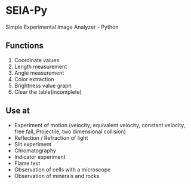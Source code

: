# SEIA-Py
Simple Experimental Image Analyzer - Python

## Functions
1. Coordinate values
2. Length measurement
3. Angle measurement
4. Color extraction
5. Brightness value graph
6. Clear the table(incomplete)

## Use at
- Experiment of motion (velocity, equivalent velocity, constant velocity, free fall, Projectile, two dimensional collision)
- Reflection / Refraction of light
- Slit experiment
- Chromatography
- Indicator experiment
- Flame test
- Observation of cells with a microscope
- Observation of minerals and rocks